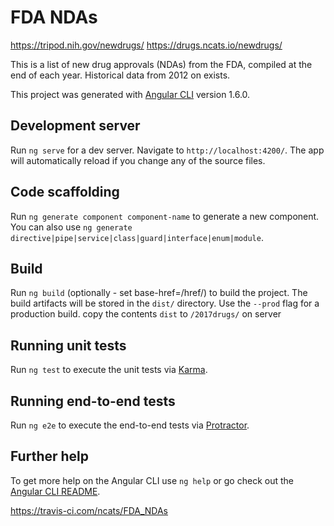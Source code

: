 # FDA NDAs

https://tripod.nih.gov/newdrugs/
https://drugs.ncats.io/newdrugs/

This is a list of new drug approvals (NDAs) from the FDA, compiled at the end of each year. Historical data from 2012 on exists.

This project was generated with [Angular CLI](https://github.com/angular/angular-cli) version 1.6.0.

## Development server

Run `ng serve` for a dev server. Navigate to `http://localhost:4200/`. The app will automatically reload if you change any of the source files.

## Code scaffolding

Run `ng generate component component-name` to generate a new component. You can also use `ng generate directive|pipe|service|class|guard|interface|enum|module`.

## Build

Run `ng build` (optionally - set base-href=/href/) to build the project. The build artifacts will be stored in the `dist/` directory. Use the `--prod` flag for a production build.
copy the contents `dist` to `/2017drugs/` on server

## Running unit tests

Run `ng test` to execute the unit tests via [Karma](https://karma-runner.github.io).

## Running end-to-end tests

Run `ng e2e` to execute the end-to-end tests via [Protractor](http://www.protractortest.org/).

## Further help

To get more help on the Angular CLI use `ng help` or go check out the [Angular CLI README](https://github.com/angular/angular-cli/blob/master/README.md).

https://travis-ci.com/ncats/FDA_NDAs

